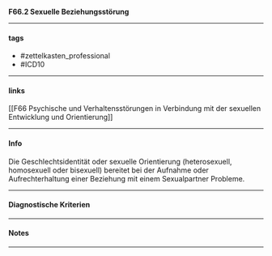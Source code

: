 __F66.2 Sexuelle Beziehungsstörung__

___________________________________________
#### tags

- #zettelkasten_professional
- #ICD10 
___________________________________________
#### links

[[F66 Psychische und Verhaltensstörungen in Verbindung mit der sexuellen Entwicklung und Orientierung]]

___________________________________________
#### Info
Die Geschlechtsidentität oder sexuelle Orientierung (heterosexuell, homosexuell oder bisexuell) bereitet bei der Aufnahme oder Aufrechterhaltung einer Beziehung mit einem Sexualpartner Probleme.
___________________________________________
#### Diagnostische Kriterien

___________________________________________
#### Notes

___________________________________________

